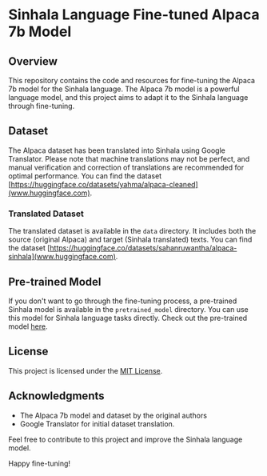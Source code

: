 # Sinhala Language Fine-tuned Alpaca 7b Model

## Overview
This repository contains the code and resources for fine-tuning the Alpaca 7b model for the Sinhala language. The Alpaca 7b model is a powerful language model, and this project aims to adapt it to the Sinhala language through fine-tuning.

## Dataset
The Alpaca dataset has been translated into Sinhala using Google Translator. Please note that machine translations may not be perfect, and manual verification and correction of translations are recommended for optimal performance. You can find the dataset [https://huggingface.co/datasets/yahma/alpaca-cleaned](www.huggingface.com).

### Translated Dataset
The translated dataset is available in the `data` directory. It includes both the source (original Alpaca) and target (Sinhala translated) texts. You can find the dataset [https://huggingface.co/datasets/sahanruwantha/alpaca-sinhala](www.huggingface.com).

## Pre-trained Model
If you don't want to go through the fine-tuning process, a pre-trained Sinhala model is available in the `pretrained_model` directory. You can use this model for Sinhala language tasks directly. Check out the pre-trained model [here](www.huggingface.com).

## License
This project is licensed under the [MIT License](LICENSE.md).

## Acknowledgments
- The Alpaca 7b model and dataset by the original authors
- Google Translator for initial dataset translation.

Feel free to contribute to this project and improve the Sinhala language model.

Happy fine-tuning!

